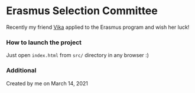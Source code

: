 # Erasmus Selection Committee

Recently my friend [Vika](https://vk.com/id189504202) applied to the Erasmus program and wish her luck!

### How to launch the project

Just open `index.html` from `src/` directory in any browser :)

### Additional

Created by me on March 14, 2021